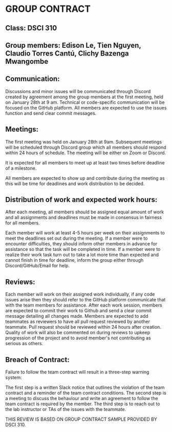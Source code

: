 # GROUP CONTRACT 

## Class: DSCI 310 

## Group members: Edison Le, Tien Nguyen, Claudio Torres Cantú, Clichy Bazenga Mwangombe

## Communication: 

Discussions and minor issues will be communicated through Discord created by agreement among the group members at the first meeting, held on January 28th at 9 am. 
Technical or code-specific communication will be focused on the GitHub platform. All members are expected to use the issues function and send clear commit messages.

## Meetings: 

The first meeting was held on January 28th at 9am. Subsequent meetings will be scheduled through Discord group which all members should respond within 24 hours of schedule. The meeting will be either on Zoom or Discord.

It is expected for all members to meet up at least two times before deadline of a milestone. 

All members are expected to show up and contribute during the meeting as this will be time for deadlines and work distribution to be decided. 

## Distribution of work and expected work hours: 

After each meeting, all members should be assigned equal amount of work and all assignments and deadlines must be made in consensus in fairness for all members. 

Each member will work at least 4-5 hours per week on their assignments to meet the deadlines set out during the meeting. If a member were to encounter difficulties, they should inform other members in advance for assistance so that the task will be completed in time. If a member were to realize their work task turn out to take a lot more time than expected and cannot finish in time for deadline, inform the group either through Discord/GitHub/Email for help. 

## Reviews: 

Each member will work on their assigned work individually, if any code issues arise then they should refer to the GitHub platform communicate that with the team members for assistance. After each work session, members are expected to commit their work to Github and send a clear commit message detailing all changes made. Members are expected to add teammates as reviewers to have all pull request reviewed by another teammate. Pull request should be reviewed within 24 hours after creation. Quality of work will also be commented on during reviews to upkeep progression of the project and to avoid member's not contributing as serious as others. 

## Breach of Contract: 

Failure to follow the team contract will result in a three-step warning system:

The first step is a written Slack notice that outlines the violation of the team contract and a reminder of the team contract conditions.
The second step is a meeting to discuss the behaviour and write an agreement to follow the team contract is required by the member.
The third step is to reach out to the lab instructor or TAs of the issues with the teammate. 



THIS REVIEW IS BASED ON GROUP CONTRACT SAMPLE PROVIDED BY DSCI 310. 